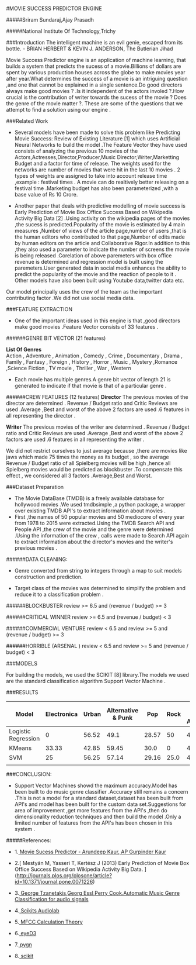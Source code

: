 #MOVIE SUCCESS PREDICTOR ENGINE 



#####Sriram Sundaraj,Ajay Prasadh 

#####National Institute Of Technology,Trichy

###Introduction
    The intelligent machine is an evil genie, escaped from its bottle.
                                        -   BRIAN HERBERT & KEVIN J. ANDERSON, The Butlerian Jihad



Movie Success Predictor engine  is an application of  machine learning, that builds a system that predicts the sucess of a movie.Billions of dollars are spent by various production houses across the globe to make movies year after year.What determines the success of a movie is an intriguing question ,and one that cannot be explained in a single sentence.Do good directors always make good movies ? .Is it independent of the actors involed ?.How crucial is the contribution of writer towards the sucess of the movie ? Does the genre of the movie matter ?. These are some of the questions that we attempt to find a solution using our engine .


###Related Work

* Several models have been made to solve this problem like Predicting Movie Success:
 Review of Existing Literature [1] which uses Artificial Neural Networks to build the model .The Feature Vector they have used consists of analyzing the previous 10 movies of the Actors,Actresses,Director,Producer,Music Director,Writer,Marketting Budget and a factor for time of release. The weights used for the networks are number of movies that were hit in the last 10 movies . 2 types of weights are assigned to take into account release time ,example : festival times . A movie can do realtively better releasing on a festival time .Marketing budget has also been parameterized ,with a base value of Rs 10 Crore.    

* Another paper that deals with predictive modelling of movie success  is Early Prediction of Movie Box Office Success Based on Wikipedia Activity Big Data [2] .Using activity on the wikipedia pages of the movies ,the sucess is predicted.Popularity of the movie is estimated by 4 main measures ,Number of views of the article page,number of users ,that is the human editors who contributed to that page,Number of edits made by human editors on the article and Collaborative Rigor.In addition to this ,they also used a parameter to indicate the number of screens the movie is being released .Corelation of above paremeters with box office revenue is determined and regression model is built using the paremeters.User generated data in social media enhances the ability to predict the popularity of the movie and the reaction of people to it .
Other models have also been  built using Youtube data,twitter data etc.


Our model principally uses the crew of the team as the important contributing factor .We did not use social media data.



###FEATURE EXTRACTION

* One of the  important  ideas used in  this engine is that ,good directors  make good movies .Feature Vector consists of 33 features .

######GENRE BIT VECTOR (21 features)

**List Of Genres**      
        Action , Adventure , Animation , Comedy , Crime , Documentary , Drama , Family , Fantasy , Foreign , History , Horror , Music , Mystery ,Romance ,Science Fiction , TV movie , Thriller , War , Western 

* Each movie has multiple genres.A genre bit vector of length 21 is generated to indicate if that movie is that of a particular genre .        



######CREW FEATURES  (12 features)
**Director**
    The previous movies of the director are determined . Revenue / Budget ratio and Critic Reviews are used .Average ,Best and worst of the above 2 factors are used .6 features in all representing the director .

**Writer**
    The previous movies of the writer are determined . Revenue / Budget ratio and Critic Reviews are used .Average ,Best and worst of the above 2 factors are used .6 features in all representing the writer .

   We did not restrict ourselves to just average because ,there are movies like jaws which made 75 times the money as its budget , so the average Revenue / Budget ratio of all Spielberg movies will be high ,hence all Spielberg movies would be predicted as blockbuster .To compensate this effect , we considered all 3 factors .Average,Best and Worst.

   





###Dataset Preparation 
* The Movie DataBase (TMDB) is a freely available database for hollywood movies .We used tmdbsimple ,a python package, a wrapper over existing TMDB API's to extract information about movies .
* First ,the names of  50  popular movies and 50 mediocore of every year  from 1978 to 2015 were extracted.Using the TMDB Search API and People API ,the crew of the movie and the genre were determined .Using the information of the crew , calls were made to Search API again to extract information about the director's movies and the writer's previous movies .
    


    

######DATA CLEANING:

* Genre converted from string to integers through a map to suit models construction and prediction.

* Target class of the movies was determined to simplify the problem and reduce it to a classification problem .

######BLOCKBUSTER 
    review >= 6.5 and (revenue / budget) >= 3

######CRITICAL WINNER
    review >= 6.5 and (revenue / budget) < 3

######COMMERCIAL VENTURE 
    review < 6.5 and review >= 5 and (revenue / budget) >= 3


######HORRIBLE (ARSENAL )
    review < 6.5 and review >= 5 and (revenue / budget) < 3




###MODELS          


For building the models, we used the SCIKIT [8] library.The models we used are the standard classification algorithm Support Vector Machine .


###RESULTS

| Model                 | Electronica   | Urban     | Alternative & Punk    | Pop       | Rock  | Overall Model Accuracy    |
|---------------------- |-------------  |-------    |--------------------   |-------    |------ |------------------------   |
| Logistic Regression   | 0             | 56.52     | 49.1                  | 28.57     | 50    | 44.55                     |
| KMeans                | 33.33         | 42.85     | 59.45                 | 30.0      | 0     | 41.21                     |
| SVM                   | 25            | 56.25     | 57.14                 | 29.16     | 25.0  | 45.25                     |
|                       |               |           |                       |           |       |                           |


###CONCLUSION:
* Support Vector Machines showd the maximum accuracy.Model has been built to do music genre classifier .Accuracy still remains a concern .This is not a model for a standard dataset,dataset has been built from API's and model has been built for the custom data set.Suggestions for area of improvement ,get more features from the API's ,then do dimensionality reduction techniques and then build the model .Only a  limited number of   features from the API's has been chosen in this system . 



#####References:
* 1.[ Movie Sucess Predictor - Arundeep Kaur, AP Gurpinder Kaur ](http://www.ijarcsse.com/docs/papers/Volume_3/6_June2013/V3I6-0631.pdf) 

* 2.[ Mestyán M, Yasseri T, Kertész J (2013) Early Prediction of Movie Box Office Success Based on Wikipedia Activity Big Data. ] (http://journals.plos.org/plosone/article?id=10.1371/journal.pone.0071226)

* 3.[ George Tzanetakis,Georg Essl,Perry Cook.Automatic Music Genre Classification for audio signals ](http://ismir2001.ismir.net/pdf/tzanetakis.pdf)

* 4.[ Scikits Audiolab ](https://pypi.python.org/pypi/scikits.audiolab/)

* 5.[ MFCC Calculation Theory ](http://www.practicalcryptography.com/miscellaneous/machine-learning/guide-mel-frequency-cepstral-coefficients-mfccs/)

* 6.[ eyeD3 ](https://pypi.python.org/pypi/eyeD3)

* 7.[ pygn ](https://github.com/cweichen/pygn)

* 8.[ scikit ](http://scikit-learn.org/stable/)